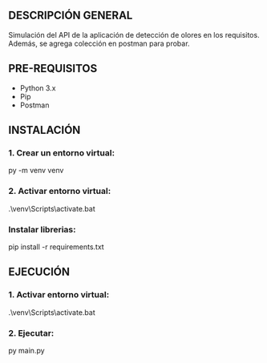 
<h2>DESCRIPCIÓN GENERAL</h2>
Simulación del API de la aplicación de detección de olores en los requisitos. Además, se agrega colección en postman para probar.

<h2>PRE-REQUISITOS</h2>

* Python 3.x
* Pip
* Postman

<h2>INSTALACIÓN</h2>

<h3>1. Crear un entorno virtual:</h3>
<p>py -m venv venv</p>

<h3>2. Activar entorno virtual:</h3>
<p>.\venv\Scripts\activate.bat</p>

<h3>Instalar librerias:</h3>
<p>pip install -r requirements.txt</p>

<h2>EJECUCIÓN</h2>

<h3>1. Activar entorno virtual:</h3>
<p>.\venv\Scripts\activate.bat</p>

<h3>2. Ejecutar:</h3>
<p>py main.py</p>

